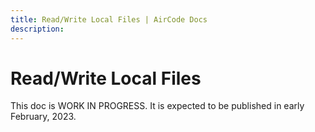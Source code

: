 ```yaml
---
title: Read/Write Local Files | AirCode Docs
description: 
---
```


# Read/Write Local Files

This doc is WORK IN PROGRESS. It is expected to be published in early February, 2023.
